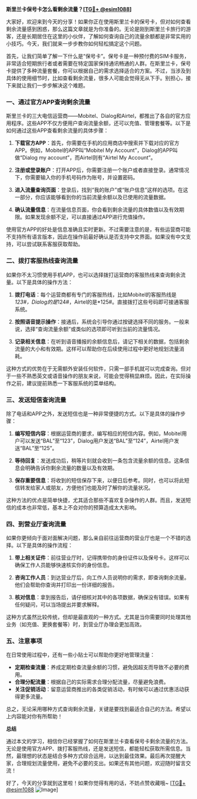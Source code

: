 **斯里兰卡保号卡怎么看剩余流量？[[TG💪+ @esim1088](https://t.me/s/esim1088)]**

大家好，欢迎来到今天的分享！如果你正在使用斯里兰卡的保号卡，但对如何查看剩余流量感到困惑，那么这篇文章就是为你准备的。无论是刚到斯里兰卡旅行的游客，还是长期居住在这里的小伙伴，了解如何查询自己的流量余额都是非常实用的小技巧。今天，我们就来一步步教你如何轻松搞定这个问题。

首先，让我们简单了解一下什么是“保号卡”。保号卡是一种预付费的SIM卡服务，非常适合短期旅行者或者需要在特定国家保持通讯畅通的人群。在斯里兰卡，保号卡提供了多种流量套餐，你可以根据自己的需求选择适合的方案。不过，当涉及到具体的使用细节时，比如查看剩余流量，很多人可能会觉得无从下手。别担心，接下来就让我们一步步解决这个难题。

### **一、通过官方APP查询剩余流量**

斯里兰卡的三大电信运营商——Mobitel、Dialog和Airtel，都推出了各自的官方应用程序。这些APP不仅方便用户查询流量余额，还可以充值、管理套餐等。以下是如何通过这些APP查看剩余流量的具体步骤：

1. **下载官方APP**：首先，你需要在手机的应用商店中搜索并下载对应的官方APP。例如，Mobitel的APP叫“Mobitel My Account”，Dialog的APP叫做“Dialog my account”，而Airtel则有“Airtel My Account”。
   
2. **注册或登录账户**：打开APP后，你需要注册一个账户或者直接登录。通常情况下，你需要输入你的手机号码作为账号，并设置密码。

3. **进入流量查询页面**：登录后，找到“我的账户”或“账户信息”这样的选项。在这一部分，你应该能够看到你的当前流量余额以及已使用的流量数据。

4. **确认流量信息**：在流量信息页面，你会看到剩余流量的具体数值以及有效期限。如果发现余额不足，可以直接通过APP进行充值操作。

使用官方APP的好处是信息准确且实时更新。不过需要注意的是，有些运营商可能不支持所有语言版本，因此在操作前最好确认是否支持中文界面。如果没有中文支持，可以尝试联系客服获取帮助。

### **二、拨打客服热线查询流量**

如果你不太习惯使用手机APP，也可以选择拨打运营商的客服热线来查询剩余流量。以下是具体的操作方法：

1. **拨打电话**：每个运营商都有专门的客服热线，比如Mobitel的客服热线是*123#，Dialog的是*124#，Airtel的是*125#。直接拨打这些号码即可接通客服系统。

2. **按照语音提示操作**：接通后，系统会引导你通过按键选择不同的服务。一般来说，选择“查询流量余额”或类似的选项即可听到当前的流量情况。

3. **记录相关信息**：在听到语音播报的余额信息后，请记下相关的数据，包括剩余流量的大小和有效期。这样可以帮助你在后续使用过程中更好地规划流量消耗。

这种方式的优势在于无需额外安装任何软件，只需一部手机就可以完成查询。但对于一些不熟悉英文或语音操作的朋友来说，可能会觉得稍显麻烦。因此，在实际操作之前，建议提前熟悉一下客服系统的菜单结构。

### **三、发送短信查询流量**

除了电话和APP之外，发送短信也是一种非常便捷的方式。以下是具体的操作步骤：

1. **编写短信内容**：根据运营商的要求，编写相应的短信内容。例如，Mobitel用户可以发送“BAL”至“123”，Dialog用户发送“BAL”至“124”，Airtel用户发送“BAL”至“125”。

2. **等待回复**：发送成功后，稍等片刻就会收到一条包含流量余额的信息。这条信息会明确告诉你剩余流量的数量以及有效期。

3. **保存重要信息**：将收到的短信保存下来，以便日后参考。同时，也可以将此短信转发给家人或朋友，方便他们也能及时了解你的流量状况。

这种方法的优点是简单快捷，尤其适合那些不喜欢复杂操作的人群。而且，发送短信的成本也非常低，基本上不会对你的预算造成太大影响。

### **四、到营业厅查询流量**

如果你更倾向于面对面解决问题，那么亲自前往运营商的营业厅也是一个不错的选择。以下是具体的操作流程：

1. **带上相关证件**：前往营业厅时，记得携带你的身份证件以及保号卡。这样可以确保工作人员能够快速核实你的身份信息。

2. **咨询工作人员**：到达营业厅后，向工作人员说明你的需求，即查询剩余流量。他们会帮助你查询并打印出一份详细的报告。

3. **核对信息**：拿到报告后，请仔细核对其中的各项数据，确保没有错误。如果有任何疑问，可以当场提出并要求解释。

这种方式虽然比较传统，但却是最直观的一种方式。尤其是当你需要同时处理其他业务（如充值、更换套餐等）时，到营业厅办理会更加高效。

### **五、注意事项**

在日常使用过程中，还有一些小贴士可以帮助你更好地管理流量：

- **定期检查流量**：养成定期检查流量余额的习惯，避免因超支而导致不必要的费用。
- **合理分配流量**：根据自己的实际需求合理分配流量，尽量避免浪费。
- **关注促销活动**：留意运营商推出的各类促销活动，有时候可以通过优惠活动获得更多流量。

总之，无论采用哪种方式查询剩余流量，关键是要找到最适合自己的方法。希望以上内容能对你有所帮助！

**总结**

通过本文的学习，相信你已经掌握了如何在斯里兰卡查看保号卡剩余流量的方法。无论是使用官方APP、拨打客服热线，还是发送短信，都能轻松获取所需信息。当然，最理想的状态是结合多种方式综合运用，以达到最佳效果。最后再次提醒大家，合理规划流量使用，避免不必要的支出。如果还有其他问题，欢迎随时留言交流！

好了，今天的分享就到这里啦！如果你觉得有用的话，不妨点赞收藏哦~ [[TG💪+ @esim1088](https://t.me/s/esim1088) ![Image](https://i.postimg.cc/4NQfJmqS/Snipaste-2025-05-13-00-14-12.png)]